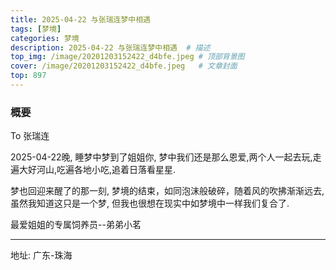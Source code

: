 ```yaml
---
title: 2025-04-22 与张瑞连梦中相遇
tags: [梦境] 
categories: 梦境
description: 2025-04-22 与张瑞连梦中相遇  # 描述
top_img: /image/20201203152422_d4bfe.jpeg # 顶部背景图
cover: /image/20201203152422_d4bfe.jpeg   # 文章封面
top: 897
---
```


### 概要  

To 张瑞连    

2025-04-22晚, 睡梦中梦到了姐姐你, 梦中我们还是那么恩爱,两个人一起去玩,走遍大好河山,吃遍各地小吃,追着日落看星星.    

梦也回迎来醒了的那一刻, 梦境的结束，如同泡沫般破碎，随着风的吹拂渐渐远去, 虽然我知道这只是一个梦, 但我也很想在现实中如梦境中一样我们复合了.   


最爱姐姐的专属饲养员--弟弟小茗  

---    

地址: 广东-珠海


